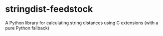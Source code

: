 # stringdist-feedstock
A Python library for calculating string distances using C extensions (with a pure Python fallback)
